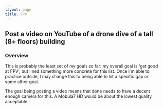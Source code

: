 ```yaml
---
layout: page
title: FPV
---
```


## Post a video on YouTube of a drone dive of a tall (8+ floors) building

### Overview

This is probably the least set of my goals so far: my overall goal is 'get good
at FPV', but I ned something more concrete for this list. Once I'm able to
practice outside, I may change this to being able to hit a specific gap or some
other goal.

The goal being posting a video means that done needs to have a decent enough
camera for this. A Mobula7 HD would be about the lowest quality acceptable.
